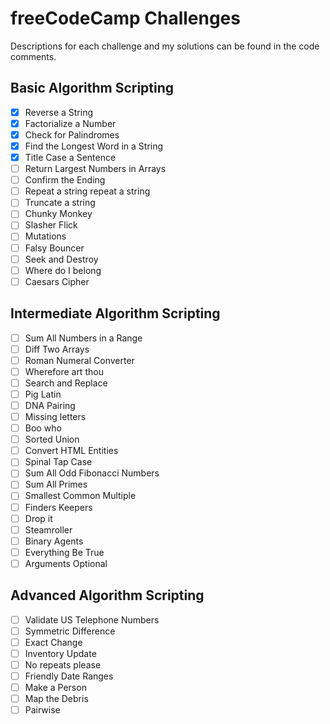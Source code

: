 # freeCodeCamp Challenges
Descriptions for each challenge and my solutions can be found in the code comments.
## Basic Algorithm Scripting
- [x] Reverse a String
- [x] Factorialize a Number
- [x] Check for Palindromes
- [x] Find the Longest Word in a String
- [x] Title Case a Sentence
- [ ] Return Largest Numbers in Arrays
- [ ] Confirm the Ending
- [ ] Repeat a string repeat a string
- [ ] Truncate a string
- [ ] Chunky Monkey
- [ ] Slasher Flick
- [ ] Mutations
- [ ] Falsy Bouncer
- [ ] Seek and Destroy
- [ ] Where do I belong
- [ ] Caesars Cipher

## Intermediate Algorithm Scripting

- [ ] Sum All Numbers in a Range
- [ ] Diff Two Arrays
- [ ] Roman Numeral Converter
- [ ] Wherefore art thou
- [ ] Search and Replace
- [ ] Pig Latin
- [ ] DNA Pairing
- [ ] Missing letters
- [ ] Boo who
- [ ] Sorted Union
- [ ] Convert HTML Entities
- [ ] Spinal Tap Case
- [ ] Sum All Odd Fibonacci Numbers
- [ ] Sum All Primes
- [ ] Smallest Common Multiple
- [ ] Finders Keepers
- [ ] Drop it
- [ ] Steamroller
- [ ] Binary Agents
- [ ] Everything Be True
- [ ] Arguments Optional

## Advanced Algorithm Scripting

- [ ] Validate US Telephone Numbers
- [ ] Symmetric Difference
- [ ] Exact Change
- [ ] Inventory Update
- [ ] No repeats please
- [ ] Friendly Date Ranges
- [ ] Make a Person
- [ ] Map the Debris
- [ ] Pairwise
